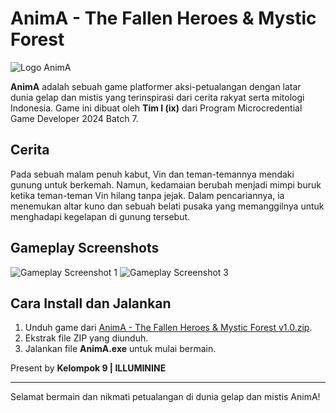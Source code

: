 # AnimA - The Fallen Heroes & Mystic Forest

![Logo AnimA](https://img.itch.zone/aW1hZ2UvMzE2OTg4Ni8xODk3MzM1OS5naWY=/original/vXs0jZ.gif)

**AnimA** adalah sebuah game platformer aksi-petualangan dengan latar dunia gelap dan mistis yang terinspirasi dari cerita rakyat serta mitologi Indonesia. Game ini dibuat oleh **Tim I (ix)** dari Program Microcredential Game Developer 2024 Batch 7.

## Cerita
Pada sebuah malam penuh kabut, Vin dan teman-temannya mendaki gunung untuk berkemah. Namun, kedamaian berubah menjadi mimpi buruk ketika teman-teman Vin hilang tanpa jejak. Dalam pencariannya, ia menemukan altar kuno dan sebuah belati pusaka yang memanggilnya untuk menghadapi kegelapan di gunung tersebut. 

## Gameplay Screenshots
![Gameplay Screenshot 1](https://img.itch.zone/aW1hZ2UvMzE2OTg4Ni8xODk0NTMwMC5qcGc=/original/lncL84.jpg)
![Gameplay Screenshot 3](https://img.itch.zone/aW1hZ2UvMzE2OTg4Ni8xODk0NTI5OC5qcGc=/original/LwVcYA.jpg)


## Cara Install dan Jalankan
1. Unduh game dari [AnimA - The Fallen Heroes & Mystic Forest v1.0.zip]([https://itch.io/download](https://illuminine.itch.io/anima-the-fallen-heroes-and-mystic-forest)).
2. Ekstrak file ZIP yang diunduh.
3. Jalankan file **AnimA.exe** untuk mulai bermain.

Present by **Kelompok 9 | ILLUMININE**

---
Selamat bermain dan nikmati petualangan di dunia gelap dan mistis AnimA!
